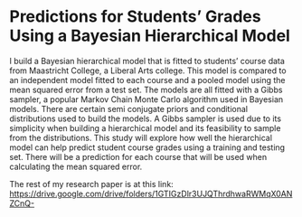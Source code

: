 # Predictions for Students’ Grades Using a Bayesian Hierarchical Model
I build a Bayesian hierarchical model that is fitted to students’ course data from
Maastricht College, a Liberal Arts college. This model is compared to an independent
model fitted to each course and a pooled model using the mean squared error from a test
set. The models are all fitted with a Gibbs sampler, a popular Markov Chain Monte Carlo
algorithm used in Bayesian models. There are certain semi conjugate priors and
conditional distributions used to build the models. A Gibbs sampler is used due to its
simplicity when building a hierarchical model and its feasibility to sample from the
distributions. This study will explore how well the hierarchical model can help predict
student course grades using a training and testing set. There will be a prediction for each
course that will be used when calculating the mean squared error.


The rest of my research paper is at this link: https://drive.google.com/drive/folders/1GTIGzDlr3UJQThrdhwaRWMqX0ANZCnQ-
